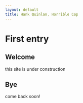 ```yaml
---
layout: default
title: Hank Quinlan, Horrible Cop
---
```

# First entry

## Welcome
this site is under construction

## Bye
come back soon!

